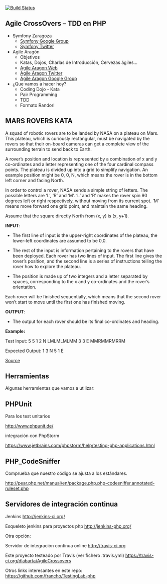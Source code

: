 [![Build Status](https://travis-ci.org/dlabarta/AgileCrossovers.svg?branch=master)](https://travis-ci.org/dlabarta/AgileCrossovers)

Agile CrossOvers – TDD en PHP
-----------------------------

- Symfony Zaragoza
    - [Symfony Google Group]
    - [Symfony Twitter]
- Agile Aragón
    - Objetivos
    - Katas, Dojos, Charlas de Introducción, Cervezas ágiles...
    - [Agile Aragon Web]
    - [Agile Aragon Twitter]
    - [Agile Aragon Google Group]
- ¿Que vamos a hacer hoy?
    - Coding Dojo - Kata
    - Pair Programming
    - TDD
    - Formato Randori


MARS ROVERS KATA
--------------------

A squad of robotic rovers are to be landed by NASA on a plateau on Mars. This plateau, which is curiously rectangular, must be navigated by the rovers so that their on-board cameras can get a complete view of the surrounding terrain to send back to Earth.

A rover’s position and location is represented by a combination of x and y co-ordinates and a letter representing one of the four cardinal compass points. The plateau is divided up into a grid to simplify navigation. An example position might be 0, 0, N, which means the rover is in the bottom left corner and facing North.

In order to control a rover, NASA sends a simple string of letters. The possible letters are ‘L’, ‘R’ and ‘M’. ‘L’ and ‘R’ makes the rover spin 90 degrees left or right respectively, without moving from its current spot. ‘M’ means move forward one grid point, and maintain the same heading.

Assume that the square directly North from (x, y) is (x, y+1).

**INPUT**:

- The first line of input is the upper-right coordinates of the plateau, the lower-left coordinates are assumed to be 0,0.

- The rest of the input is information pertaining to the rovers that have been deployed. Each rover has two lines of input. The first line gives the rover’s position, and the second line is a series of instructions telling the rover how to explore the plateau.

- The position is made up of two integers and a letter separated by spaces, corresponding to the x and y co-ordinates and the rover’s orientation.

Each rover will be finished sequentially, which means that the second rover won’t start to move until the first one has finished moving.

**OUTPUT**:

- The output for each rover should be its final co-ordinates and heading.

**Example:**

Test Input: 5 5 1 2 N LMLMLMLMM 3 3 E MMRMMRMRRM

Expected Output: 1 3 N 5 1 E

[Source]

Herramientas
------------

Algunas herramientas que vamos a utilizar:

PHPUnit
-------
Para los test unitarios

http://www.phpunit.de/

integración con PhpStorm

https://www.jetbrains.com/phpstorm/help/testing-php-applications.html


PHP_CodeSniffer
---------------
Comprueba que nuestro código se ajusta a los estándares.

http://pear.php.net/manual/en/package.php.php-codesniffer.annotated-ruleset.php


Servidores de integración continua
----------------------------------
Jenkins
http://jenkins-ci.org/

Esqueleto jenkins para proyectos php
http://jenkins-php.org/

Otra opción:

Servidor de integración continua online
http://travis-ci.org

Este proyecto testeado por Travis (ver fichero .travis.yml)
https://travis-ci.org/dlabarta/AgileCrossovers




Otros links interesantes en este repo: https://github.com/francho/TestingLab-php

[Source]: https://betabeers.com/event/coding-dojo-por-agile-barcelona-runroom-878/
[Agile Aragon Web]:http://agile-aragon.org/
[Agile Aragon Twitter]:https://twitter.com/agilearagon
[Agile Aragon Google Group]:https://groups.google.com/forum/#!forum/agile-aragon
[Symfony Google Group]: https://groups.google.com/forum/#!forum/symfony-zaragoza
[Symfony Twitter]: https://twitter.com/symfony_zgz
